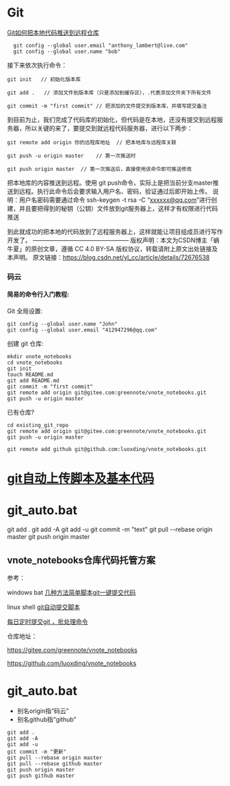 # Git

[Git如何把本地代码推送到远程仓库](https://blog.csdn.net/yl_cc/article/details/72676538)

```
  git config --global user.email "anthony_lambert@live.com"
  git config --global user.name "bob"
```

接下来依次执行命令：
```
git init   // 初始化版本库

git add .   // 添加文件到版本库（只是添加到缓存区），.代表添加文件夹下所有文件 

git commit -m "first commit" // 把添加的文件提交到版本库，并填写提交备注
```
到目前为止，我们完成了代码库的初始化，但代码是在本地，还没有提交到远程服务器，所以关键的来了，要提交到就远程代码服务器，进行以下两步：
```
git remote add origin 你的远程库地址  // 把本地库与远程库关联

git push -u origin master    // 第一次推送时

git push origin master  // 第一次推送后，直接使用该命令即可推送修改
```
把本地库的内容推送到远程。使用 git push命令，实际上是把当前分支master推送到远程。执行此命令后会要求输入用户名、密码，验证通过后即开始上传。
说明：用户名密码需要通过命令 ssh-keygen -t rsa -C “xxxxxx@qq.com”进行创建，并且要把得到的秘钥（公钥）文件放到git服务器上，这样才有权限进行代码推送

到此就成功的把本地的代码放到了远程服务器上，这样就能让项目组成员进行写作开发了。
————————————————
版权声明：本文为CSDN博主「蜗牛夏」的原创文章，遵循 CC 4.0 BY-SA 版权协议，转载请附上原文出处链接及本声明。
原文链接：https://blog.csdn.net/yl_cc/article/details/72676538

### 码云

#### 简易的命令行入门教程:

Git 全局设置:

```
git config --global user.name "John"
git config --global user.email "412947296@qq.com"
```

创建 git 仓库:

```
mkdir vnote_notebooks
cd vnote_notebooks
git init
touch README.md
git add README.md
git commit -m "first commit"
git remote add origin git@gitee.com:greennote/vnote_notebooks.git
git push -u origin master
```

已有仓库?

```
cd existing_git_repo
git remote add origin git@gitee.com:greennote/vnote_notebooks.git
git push -u origin master
```

```
git remote add github git@github.com:luoxding/vnote_notebooks.git
```

# [git自动上传脚本及基本代码](https://www.cnblogs.com/husiyu/p/10934382.html)

# git_auto.bat

git add .
git add -A
git add -u
git commit -m "text"
git pull --rebase origin master
git push origin master



## vnote_notebooks仓库代码托管方案

参考：

windows bat [几种方法简单脚本git一键提交代码](https://www.jianshu.com/p/c81e2bd377ad)

linux shell [git自动提交脚本](https://www.cnblogs.com/reasonzzy/p/11653895.html)

[每日定时提交git ，批处理命令](https://blog.csdn.net/u013788943/article/details/81629645)

仓库地址：

https://gitee.com/greennote/vnote_notebooks

https://github.com/luoxding/vnote_notebooks

# git_auto.bat

- 别名origin指“码云”
- 别名github指“github”

```
git add .
git add -A
git add -u
git commit -m "更新"
git pull --rebase origin master
git pull --rebase github master
git push origin master
git push github master
```